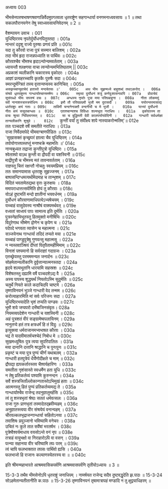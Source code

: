 अध्यायः 003

भीमसेनपरुषभाषणश्रवणान्निर्वेदमुपगतवता धृतराष्ट्रेण सहगान्धार्या वनगमनाध्यवसायः ॥ 1 ॥ तथा सकलपौरानयनेन तेषु स्वाध्यवसायनिवेदनम् ॥ 2 ॥

वैशम्पायन उवाच ।	001  
युधिष्ठिरस्य नृपतेर्दुर्योधनपितुस्तदा ।	001a  
नान्तरं ददृशू राज्ये पुरुषाः प्रणयं प्रति ॥	001c  
यदा तु कौरवो राजा पुत्रं सस्मार बालिशम् ।	002a  
तदा भीमं हृदा राजन्नपध्याति स पार्थिवः ॥	002c  
कौरवश्चैव भीमश्च हृदाऽन्योन्यमवर्तताम् ।	003a  
ध्यायन्तौ श्लक्ष्णया वाचा त्वन्योन्यमभितिष्ठताम् ||	003c  
अप्रकाशं व्यलीकानि चकारास्य वृकोदरः ।	004a  
आज्ञां प्रत्यहरच्चापि कृतकैः पुरुषैः सदा ॥	004c  
स्मरन्दुर्मन्त्रितं तस्य वृत्तान्यप्यस्य कानिचित् ।	005a  
`असकृच्चाप्युवाचेदं हतास्ते मन्दचेतसः ॥'	005c  
अथ भीमः सुहृन्मध्ये बाहुशब्दं तथाऽकरोत् ।	006a  
संश्रवे धृतराष्ट्रस्य गान्धार्याश्चाप्यमर्षणः ॥	006c  
स्मृत्वा दुर्योधनं शत्रुं कर्णदुःशासनावपि ।	007a  
प्रोवाचेदं सुसंरब्धो भीमः सपरुषं वचः ॥	007c  
अन्धस्य नृपतेः पुत्रा मया परिघबाहुना ।	008a  
नीता लोकममुं सर्वे नानाशस्त्रास्त्रयोधिनः ॥	008c  
इमौ तौ परिघप्रख्यौ भुजौ मम दुरासदौ ।	009a  
ययोरन्तरमासाद्य धार्तराष्ट्राः क्षयं गताः ॥	009c  
ताविमौ चन्दनेनाक्तौ वन्दनीयौ च मे भुजौ ।	010a  
याभ्यां दुर्योधनो नीतः क्षयं ससुतबान्धवः ॥	010c  
एताश्चान्याश्च विविधाः शल्यभूता नराधिपः ।	011a  
वृकोदरस्य ता वाचः श्रुत्वा निर्वेदमागमत् ॥	011c  
सा च बुद्धिमती देवी कालपर्यायवेदिनी ।	012a  
गान्धारी सर्वधर्मज्ञा तान्यलीकानि शुश्रुवे ।	012c  
`कुन्तीं वर्यां तु संवीक्ष्य शापे नास्याकरोन्मतिम्'॥	012e  
ततः पञ्चदशे वर्षे समतीते नराधिपः ।	013a  
राजा निर्वेदमापेदे भीमवाग्बाणपीडितः ॥	013c  
`सुखासक्तं कृच्छ्रपरं ज्ञात्वा चैव युधिष्ठिरम् ।	014a  
तपोयोगात्तपस्तप्तुं मनश्चक्रे महामतिः ॥'	014c  
नान्वबुध्यत तद्राजा कुन्तीपुत्रो युधिष्ठिरः ।	015a  
श्वेताश्वो वाऽथ कुन्ती वा द्रौपदी वा यशस्विनी ॥	015c  
माद्रीपुत्रौ च भीमस्य मतं तावन्ववर्तताम् ।	016a  
राज्ञस्तु चित्तं रक्षन्तौ नोचतुः स्वयमप्रियम् ॥	016c  
ततः समानयामास धृतराष्ट्रः सुहृज्जनम् ।	017a  
बाष्पसन्दिग्धमत्यर्थमिदमाह च तान्भृशम् ॥	017c  
विदितं भवतामेतद्यथा वृत्तः कुरुक्षयः ।	018a  
ममापराधात्तत्सर्वमिति ज्ञेयं तु कौरवाः ॥	018c  
योऽहं दुष्टमतिं मन्दो ज्ञातीनां भयवर्धनम् ।	019a  
दुर्योधनं कौरवाणामाधिपत्येऽभ्यषेचयम् ।	019c  
यच्चाहं वासुदेवस्य नाश्रौषं वाक्यमर्थवत् ॥	019e  
वध्यतां साध्वयं पापः सामात्य इति दुर्मतिः ।	020a  
पुत्रस्नेहाभिभूतस्तु हितमुक्तो मनीषिभिः ॥	020c  
विदुरेणाथ भीष्मेण द्रोणेन च कृपेण च ।	021a  
पदेपदे भगवता व्यासेन च महात्मना ।	021c  
सञ्जयेनाथ गान्धार्या तदिदं तप्यते मया ॥	021e  
यच्चाहं पाण्डुपुत्रेषु गुणवत्सु महात्मसु ।	022a  
न न्यस्तवाञ्श्रियं दीप्तां पितृपैतामहीमिमाम् ॥	022c  
विनाशं पश्यमानो हि सर्वराज्ञां गदाग्रजः ।	023a  
एतच्छ्रेयस्तु परमममन्यत जनार्दनः ॥	023c  
सोहमेतान्यलीकानि दुर्वृत्तान्यात्मनस्तदा ।	024a  
हृदये शल्यभूतानि धारयामि सहस्रशः ॥	024c  
विशेषतस्तु दह्यामि वर्षे पञ्चदशेऽद्य वै ।	025a  
अस्य पापस्य शुद्ध्यर्थं नियतोऽस्मि सुदुर्मतिः ॥	025c  
चतुर्थे नियते काले कदाचिदपि चाष्टमे ।	026a  
तृष्णाविनयनं भुञ्जे गान्धारी वेद तन्मम ॥	026c  
करोत्याहारमिति मां सर्वः परिजनः सदा ।	027a  
युधिष्ठिरभयादेति भृशं तप्यति पाण्डवः ॥	027c  
भूमौ शये जप्यपरो दर्भेष्वजिनसंवृतः।	028a  
नियमव्यपदेशेन गान्धारी च यशस्विनी ॥	028c  
अहं पुत्रशतं वीरं सङ्ग्रामेष्वपलायिनम् ।	029a  
नानुतप्ये हतं तत्र क्षत्रधर्मं हि तं विदुः ॥	029c  
इत्युक्त्वा धर्मराजानमभ्यभाषत कौरवः ।	030a  
भद्रं ते यादवीमातर्वचश्चेदं निबोध मे ॥	030c  
सुखमध्युषितः पुत्र त्वया सुपरिपालितः ।	031a  
मया दानानि दत्तानि श्राद्धानि च पुनःपुनः ॥	031c  
प्रकृष्टं च मया पुत्र पुण्यं चीर्णं यथाबलम् ।	032a  
गान्धारी हतपुत्रेयं धैर्येणोदीक्षते च माम् ॥	032c  
द्रौपद्या ह्यपकर्तारस्तव चैश्वर्यहारिणः ।	033a  
समतीता नृशंसास्ते स्वधर्मेण हता युधि ॥	033c  
न तेषु प्रतिकर्तव्यं पश्यामि कुरुनन्दन ।	034a  
सर्वे शस्त्रजिताँल्लोकान्गतास्तेऽभिमुखं हताः ॥	034c  
आत्मनस्तु हितं पुण्यं प्रतिकर्तव्यमद्य ते ।	035a  
गान्धार्याश्चैव राजेन्द्र तदनुज्ञातुमर्हसि ॥	035c  
त्वं तु शस्त्रभृतां श्रेष्ठः सततं धर्मवत्सलः ।	036a  
राजा गुरुः प्राणभृतां तस्मादेतद्ब्रवीम्यहम् ॥	036c  
अनुज्ञातस्त्वया वीर संश्रयेयं वनान्यहम् ।	037a  
चीरवल्कलभृद्राजन्गान्धार्या सहितोऽनया ॥	037c  
तवाशिषः प्रयुञ्जानो भविष्यामि वनेचरः ।	038a  
उचितं नः कुले तात सर्वेषां भरतर्षभ ।	038c  
पुत्रेष्वैश्वर्यमाधाय वयसोऽन्ते वनं नृप ॥	038e  
तत्राहं वायुभक्षो वा निराहारोऽपि वा वसन् ।	039a  
पत्न्या सहानया वीर चरिष्यामि तपः परम् ॥	039c  
त्वं चापि फलभाक्तात तपसः पार्थिवो ह्यसि ।	040a  
फलभाजो हि राजानः कल्याणस्येतरस्य वा ॥ ॥	040c  

इति श्रीमन्महाभारते आश्रमवासिकपर्वणि आश्रमवासपर्वणि तृतीयोऽध्यायः ॥ 3 ॥

15-3-3 तथैव भीमसेनोऽपि धृतराष्ट्रं जनाधिपम् । नामर्षयत राजेन्द्र सदैव दुष्टवद्धृदेति झ.पाठः ॥ 15-3-24 सोऽहमेतान्यतीतानीति क.पाठः ॥ 15-3-26 तृष्णाविनयनं तृषामात्रापहं मण्डादि न तु क्षुद्व्याधिहरम् ॥ 
